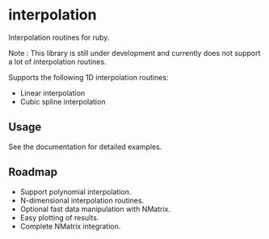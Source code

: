 interpolation
=============

Interpolation routines for ruby.

Note : This library is still under development and currently does not support a lot of interpolation routines.

Supports the following 1D interpolation routines:
* Linear interpolation
* Cubic spline interpolation

## Usage

See the documentation for detailed examples.

## Roadmap

* Support polynomial interpolation.
* N-dimensional interpolation routines.
* Optional fast data manipulation with NMatrix.
* Easy plotting of results.
* Complete NMatrix integration.
